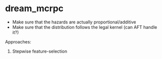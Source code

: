 # dream_mcrpc
- Make sure that the hazards are actually proportional/additive
- Make sure that the distribution follows the legal kernel (can AFT handle it?)



Approaches:
1.  Stepwise feature-selection

